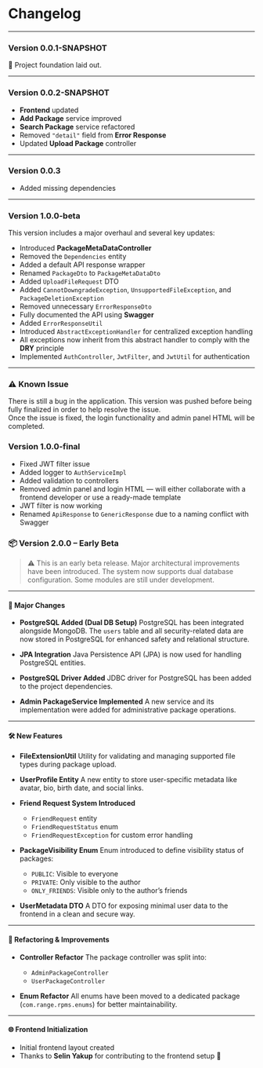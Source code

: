 # Changelog

---

### Version 0.0.1-SNAPSHOT
🚀 Project foundation laid out.

---

### Version 0.0.2-SNAPSHOT
- **Frontend** updated
- **Add Package** service improved
- **Search Package** service refactored
- Removed `"detail"` field from **Error Response**
- Updated **Upload Package** controller

---

### Version 0.0.3
- Added missing dependencies

---

### Version 1.0.0-beta
This version includes a major overhaul and several key updates:

- Introduced **PackageMetaDataController**
- Removed the `Dependencies` entity
- Added a default API response wrapper
- Renamed `PackageDto` to `PackageMetaDataDto`
- Added `UploadFileRequest` DTO
- Added `CannotDowngradeException`, `UnsupportedFileException`, and `PackageDeletionException`
- Removed unnecessary `ErrorResponseDto`
- Fully documented the API using **Swagger**
- Added `ErrorResponseUtil`
- Introduced `AbstractExceptionHandler` for centralized exception handling
- All exceptions now inherit from this abstract handler to comply with the **DRY** principle
- Implemented `AuthController`, `JwtFilter`, and `JwtUtil` for authentication

---

### ⚠ Known Issue
There is still a bug in the application. This version was pushed before being fully finalized in order to help resolve the issue.  
Once the issue is fixed, the login functionality and admin panel HTML will be completed.



### Version 1.0.0-final

* Fixed JWT filter issue
* Added logger to `AuthServiceImpl`
* Added validation to controllers
* Removed admin panel and login HTML — will either collaborate with a frontend developer or use a ready-made template
* JWT filter is now working
* Renamed `ApiResponse` to `GenericResponse` due to a naming conflict with Swagger




### 📦 Version 2.0.0 – Early Beta

> ⚠️ This is an early beta release. Major architectural improvements have been introduced. The system now supports dual database configuration. Some modules are still under development.

---

#### 🚀 Major Changes

* **PostgreSQL Added (Dual DB Setup)**
  PostgreSQL has been integrated alongside MongoDB.
  The `users` table and all security-related data are now stored in PostgreSQL for enhanced safety and relational structure.

* **JPA Integration**
  Java Persistence API (JPA) is now used for handling PostgreSQL entities.

* **PostgreSQL Driver Added**
  JDBC driver for PostgreSQL has been added to the project dependencies.

* **Admin PackageService Implemented**
  A new service and its implementation were added for administrative package operations.

---

#### 🛠 New Features

* **FileExtensionUtil**
  Utility for validating and managing supported file types during package upload.

* **UserProfile Entity**
  A new entity to store user-specific metadata like avatar, bio, birth date, and social links.

* **Friend Request System Introduced**

    * `FriendRequest` entity
    * `FriendRequestStatus` enum
    * `FriendRequestException` for custom error handling

* **PackageVisibility Enum**
  Enum introduced to define visibility status of packages:

    * `PUBLIC`: Visible to everyone
    * `PRIVATE`: Only visible to the author
    * `ONLY_FRIENDS`: Visible only to the author’s friends

* **UserMetadata DTO**
  A DTO for exposing minimal user data to the frontend in a clean and secure way.

---

#### 🧼 Refactoring & Improvements

* **Controller Refactor**
  The package controller was split into:

    * `AdminPackageController`
    * `UserPackageController`

* **Enum Refactor**
  All enums have been moved to a dedicated package (`com.range.rpms.enums`) for better maintainability.

---

#### 🌐 Frontend Initialization

* Initial frontend layout created
* Thanks to **Selin Yakup** for contributing to the frontend setup 💫

